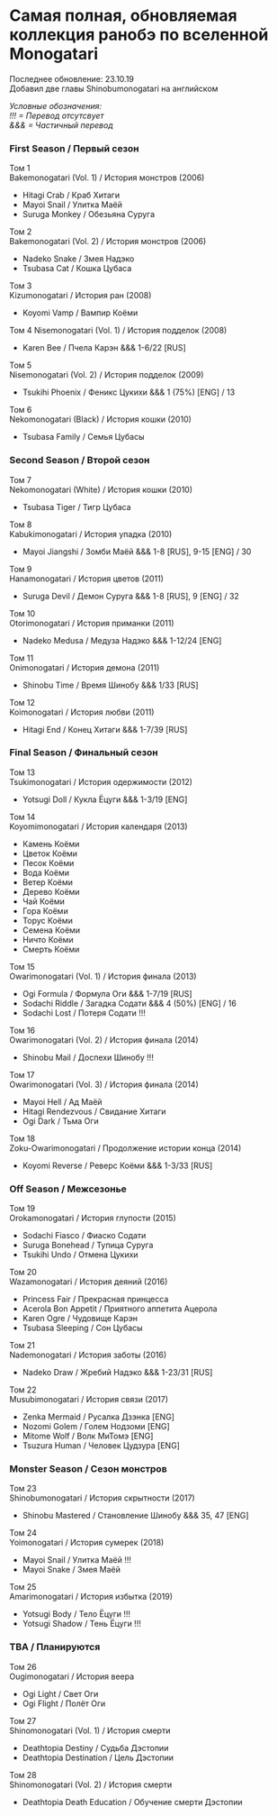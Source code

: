 # Самая полная, обновляемая коллекция ранобэ по вселенной Monogatari  

Последнее обновление: 23.10.19  
Добавил две главы Shinobumonogatari на английском  

*Условные обозначения:  
!!! = Перевод отсутсвует  
&&& = Частичный перевод*  

### First Season / Первый сезон

Том 1  
Bakemonogatari (Vol. 1) / История монстров (2006)
- Hitagi Crab / Краб Хитаги
- Mayoi Snail / Улитка Маёй
- Suruga Monkey / Обезьяна Суруга

Том 2  
Bakemonogatari (Vol. 2) / История монстров (2006)
- Nadeko Snake / Змея Надэко
- Tsubasa Cat / Кошка Цубаса

Том 3  
Kizumonogatari / История ран (2008)
- Koyomi Vamp / Вампир Коёми

Том 4 
Nisemonogatari (Vol. 1) / История подделок (2008)
- Karen Bee / Пчела Карэн  &&&  1-6/22 [RUS]

Том 5  
Nisemonogatari (Vol. 2) / История подделок (2009)
- Tsukihi Phoenix / Феникс Цукихи  &&&  1 (75%) [ENG] / 13

Том 6  
Nekomonogatari (Black) / История кошки (2010)
- Tsubasa Family / Семья Цубасы

### Second Season / Второй сезон

Том 7  
Nekomonogatari (White) / История кошки (2010)
- Tsubasa Tiger / Тигр Цубаса

Том 8  
Kabukimonogatari / История упадка (2010)
- Mayoi Jiangshi / Зомби Маёй  &&&  1-8 [RUS], 9-15 [ENG] / 30

Том 9  
Hanamonogatari / История цветов (2011)
- Suruga Devil / Демон Суруга  &&&  1-8 [RUS], 9 [ENG] / 32

Том 10  
Otorimonogatari / История приманки (2011)
- Nadeko Medusa / Медуза Надэко  &&&  1-12/24 [ENG]

Том 11  
Onimonogatari / История демона (2011)
- Shinobu Time / Время Шинобу  &&&  1/33 [RUS]

Том 12  
Koimonogatari / История любви (2011)
- Hitagi End / Конец Хитаги  &&&  1-7/39 [RUS]

### Final Season / Финальный сезон

Том 13  
Tsukimonogatari / История одержимости (2012)
- Yotsugi Doll / Кукла Ёцуги  &&&  1-3/19 [ENG]

Том 14  
Koyomimonogatari / История календаря (2013)
- Камень Коёми
- Цветок Коёми
- Песок Коёми
- Вода Коёми
- Ветер Коёми
- Дерево Коёми
- Чай Коёми
- Гора Коёми
- Торус Коёми
- Семена Коёми
- Ничто Коёми
- Смерть Коёми

Том 15  
Owarimonogatari (Vol. 1) / История финала (2013)
- Ogi Formula / Формула Оги  &&&  1-7/19 [RUS]
- Sodachi Riddle / Загадка Содати  &&&  4 (50%) [ENG] / 16
- Sodachi Lost / Потеря Содати  !!!

Том 16  
Owarimonogatari (Vol. 2) / История финала (2014)
- Shinobu Mail / Доспехи Шинобу  !!!

Том 17  
Owarimonogatari (Vol. 3) / История финала (2014)
- Mayoi Hell / Ад Маёй
- Hitagi Rendezvous / Свидание Хитаги
- Ogi Dark / Тьма Оги

Том 18  
Zoku-Owarimonogatari / Продолжение истории конца (2014)
- Koyomi Reverse / Реверс Коёми  &&&  1-3/33 [RUS]

### Off Season / Межсезонье

Том 19  
Orokamonogatari / История глупости (2015)
- Sodachi Fiasco / Фиаско Содати
- Suruga Bonehead / Тупица Суруга
- Tsukihi Undo / Отмена Цукихи

Том 20  
Wazamonogatari / История деяний (2016)
- Princess Fair / Прекрасная принцесса
- Acerola Bon Appetit / Приятного аппетита Ацерола
- Karen Ogre / Чудовище Карэн
- Tsubasa Sleeping / Сон Цубасы

Том 21  
Nademonogatari / История заботы (2016)
- Nadeko Draw / Жребий Надэко  &&&  1-23/31 [RUS]

Том 22  
Musubimonogatari / История связи (2017)
- Zenka Mermaid / Русалка Дзэнка [ENG]
- Nozomi Golem / Голем Нодзоми [ENG]
- Mitome Wolf / Волк МиТомэ [ENG]
- Tsuzura Human / Человек Цудзура [ENG]

### Monster Season / Сезон монстров

Том 23  
Shinobumonogatari / История скрытности (2017)
- Shinobu Mastered / Становление Шинобу &&& 35, 47 [ENG]

Том 24  
Yoimonogatari / История сумерек (2018)
- Mayoi Snail / Улитка Маёй  !!!
- Mayoi Snake / Змея Маёй

Том 25  
Amarimonogatari / История избытка (2019)
- Yotsugi Body / Тело Ёцуги  !!!
- Yotsugi Shadow / Тень Ёцуги  !!!

### TBA / Планируются

Том 26  
Ougimonogatari / История веера
- Ogi Light / Свет Оги
- Ogi Flight / Полёт Оги

Том 27  
Shinomonogatari (Vol. 1) / История смерти
- Deathtopia Destiny / Судьба Дэстопии
- Deathtopia Destination / Цель Дэстопии

Том 28  
Shinomonogatari (Vol. 2) / История смерти
- Deathtopia Death Education / Обучение смерти Дэстопии
